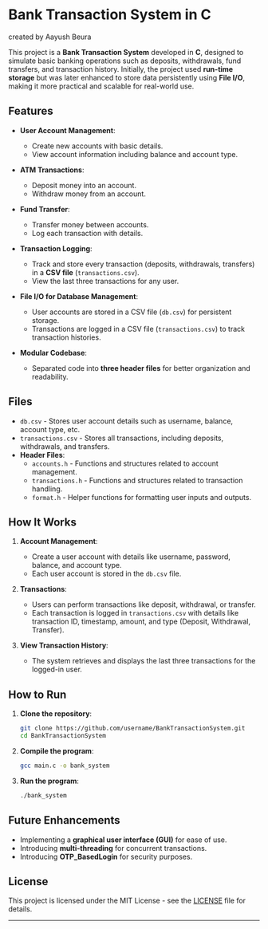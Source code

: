 # Bank Transaction System in C
created by Aayush Beura


This project is a **Bank Transaction System** developed in **C**, designed to simulate basic banking operations such as deposits, withdrawals, fund transfers, and transaction history. Initially, the project used **run-time storage** but was later enhanced to store data persistently using **File I/O**, making it more practical and scalable for real-world use.

## Features

- **User Account Management**: 
  - Create new accounts with basic details.
  - View account information including balance and account type.
  
- **ATM Transactions**: 
  - Deposit money into an account.
  - Withdraw money from an account.
  
- **Fund Transfer**:
  - Transfer money between accounts.
  - Log each transaction with details.

- **Transaction Logging**:
  - Track and store every transaction (deposits, withdrawals, transfers) in a **CSV file** (`transactions.csv`).
  - View the last three transactions for any user.
  
- **File I/O for Database Management**:
  - User accounts are stored in a CSV file (`db.csv`) for persistent storage.
  - Transactions are logged in a CSV file (`transactions.csv`) to track transaction histories.
  
- **Modular Codebase**:
  - Separated code into **three header files** for better organization and readability.

## Files

- `db.csv` - Stores user account details such as username, balance, account type, etc.
- `transactions.csv` - Stores all transactions, including deposits, withdrawals, and transfers.
- **Header Files**:
  - `accounts.h` - Functions and structures related to account management.
  - `transactions.h` - Functions and structures related to transaction handling.
  - `format.h` - Helper functions for formatting user inputs and outputs.

## How It Works

1. **Account Management**:
   - Create a user account with details like username, password, balance, and account type.
   - Each user account is stored in the `db.csv` file.

2. **Transactions**:
   - Users can perform transactions like deposit, withdrawal, or transfer.
   - Each transaction is logged in `transactions.csv` with details like transaction ID, timestamp, amount, and type (Deposit, Withdrawal, Transfer).
   
3. **View Transaction History**:
   - The system retrieves and displays the last three transactions for the logged-in user.

## How to Run

1. **Clone the repository**:
   ```bash
   git clone https://github.com/username/BankTransactionSystem.git
   cd BankTransactionSystem
   ```

2. **Compile the program**:
   ```bash
   gcc main.c -o bank_system
   ```

3. **Run the program**:
   ```bash
   ./bank_system
   ```

## Future Enhancements
- Implementing a **graphical user interface (GUI)** for ease of use.
- Introducing **multi-threading** for concurrent transactions.
- Introducing **OTP_BasedLogin** for security purposes.

## License

This project is licensed under the MIT License - see the [LICENSE](LICENSE) file for details.

---
